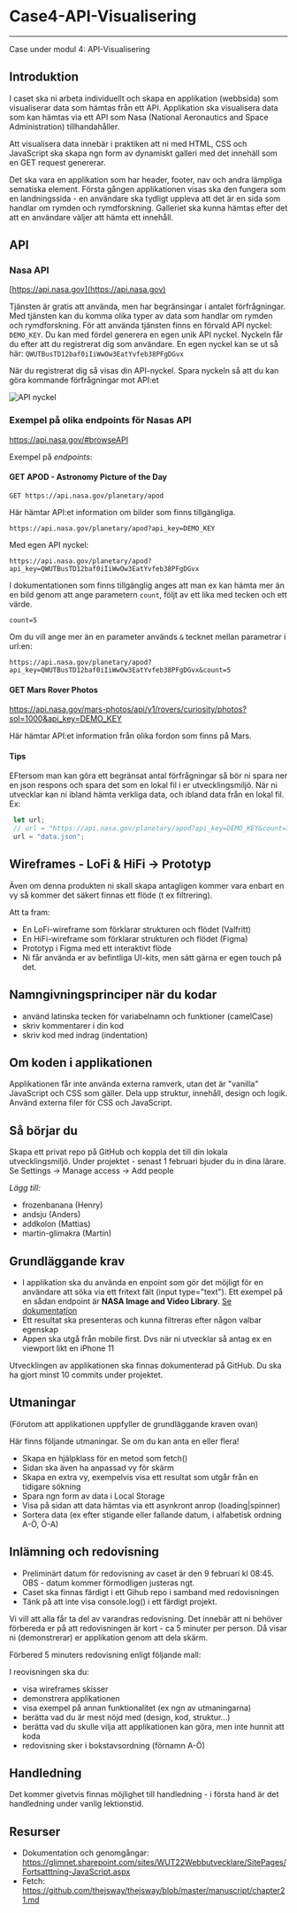 # Case4-API-Visualisering

***

Case under modul 4: API-Visualisering

## Introduktion
I caset ska ni arbeta individuellt och skapa en applikation (webbsida) som visualiserar data som hämtas från ett API. Applikation ska visualisera data som kan hämtas via ett API som Nasa (National Aeronautics and Space Administration) tillhandahåller.

Att visualisera data innebär i praktiken att ni med HTML, CSS och JavaScript ska skapa ngn form av dynamiskt galleri med det innehäll som en GET request genererar.

Det ska vara en applikation som har header, footer, nav och andra lämpliga sematiska element. Första gången applikationen visas ska den fungera som en landningssida - en användare ska tydligt uppleva att det är en sida som handlar om rymden och rymdforskning. Galleriet ska kunna hämtas efter det att en användare väljer att hämta ett innehåll. 

## API

### Nasa API
[https://api.nasa.gov](https://api.nasa.gov)

Tjänsten är gratis att använda, men har begränsingar i antalet förfrågningar. Med tjänsten kan du komma olika typer av data som handlar om rymden och rymdforskning. För att använda tjänsten finns en förvald API nyckel: `DEMO_KEY`. Du kan med fördel generera en egen unik API nyckel. Nyckeln får du efter att du registrerat dig som användare. En egen nyckel kan se ut så här: `QWUTBusTD12baf0iIiWwOw3EatYvfeb38PFgDGvx`

När du registrerat dig så visas din API-nyckel. Spara nyckeln så att du kan göra kommande förfrågningar mot API:et 

![API nyckel](/images/nasa-api-2.png)

### Exempel på olika endpoints för Nasas API 

https://api.nasa.gov/#browseAPI

Exempel på *endpoints*:

#### GET  APOD - Astronomy Picture of the Day
`GET https://api.nasa.gov/planetary/apod`

Här hämtar API:et information om bilder som finns tillgängliga. 

`https://api.nasa.gov/planetary/apod?api_key=DEMO_KEY`

Med egen API nyckel:

`https://api.nasa.gov/planetary/apod?api_key=QWUTBusTD12baf0iIiWwOw3EatYvfeb38PFgDGvx`

I dokumentationen som finns tillgänglig anges att man ex kan hämta mer än en bild genom att ange parametern `count`, följt av ett lika med tecken och ett värde. 

`count=5`

Om du vill ange mer än en parameter används `&` tecknet mellan parametrar i url:en:

`https://api.nasa.gov/planetary/apod?api_key=QWUTBusTD12baf0iIiWwOw3EatYvfeb38PFgDGvx&count=5`


#### GET Mars Rover Photos
https://api.nasa.gov/mars-photos/api/v1/rovers/curiosity/photos?sol=1000&api_key=DEMO_KEY

Här hämtar API:et information från olika fordon som finns på Mars.  


#### Tips
EFtersom man kan göra ett begränsat antal förfrågningar så bör ni spara ner en json respons och spara det som en lokal fil i er utvecklingsmiljö. När ni utvecklar kan ni ibland hämta verkliga data, och ibland data från en lokal fil. Ex:

```javascript
 let url; 
 // url = "https://api.nasa.gov/planetary/apod?api_key=DEMO_KEY&count=10;
 url = "data.json";
```


## Wireframes - LoFi & HiFi -> Prototyp
Även om denna produkten ni skall skapa antagligen kommer vara enbart en vy så kommer det säkert finnas ett flöde (t ex filtrering).

Att ta fram:
- En LoFi-wireframe som förklarar strukturen och flödet (Valfritt)
- En HiFi-wireframe som förklarar strukturen och flödet (Figma)
- Prototyp i Figma med ett interaktivt flöde
- Ni får använda er av befintliga UI-kits, men sätt gärna er egen touch på det.

## Namngivningsprinciper när du kodar
- använd latinska tecken för variabelnamn och funktioner (camelCase) 
- skriv kommentarer i din kod
- skriv kod med indrag (indentation)

## Om koden i applikationen 
Applikationen får inte använda externa ramverk, utan det är "vanilla" JavaScript och CSS som gäller.
Dela upp struktur, innehåll, design och logik. Använd externa filer för CSS och JavaScript.


## Så börjar du
Skapa ett privat repo på GitHub och koppla det till din lokala utvecklingsmiljö. 
Under projektet - senast 1 februari bjuder du in dina lärare. Se Settings -> Manage access -> Add people

*Lägg till:*

- frozenbanana (Henry)
- andsju (Anders)
- addkolon (Mattias)
- martin-glimakra (Martin)


## Grundläggande krav

- I applikation ska du använda en enpoint som gör det möjligt för en användare att söka via ett fritext fält (input type="text"). Ett exempel på en sådan endpoint är **NASA Image and Video Library**. [Se dokumentation](https://images.nasa.gov/docs/images.nasa.gov_api_docs.pdf)
- Ett resultat ska presenteras och kunna filtreras efter någon valbar egenskap
- Appen ska utgå från mobile first. Dvs när ni utvecklar så antag ex en viewport likt en iPhone 11


Utvecklingen av applikationen ska finnas dokumenterad på GitHub. Du ska ha gjort minst 10 commits under projektet.


## Utmaningar
(Förutom att applikationen uppfyller de grundläggande kraven ovan)

Här finns följande utmaningar. Se om du kan anta en eller flera!

- Skapa en hjälpklass för en metod som fetch()
- Sidan ska även ha anpassad vy för skärm
- Skapa en extra vy, exempelvis visa ett resultat som utgår från en tidigare sökning   
- Spara ngn form av data i Local Storage
- Visa på sidan att data hämtas via ett asynkront anrop (loading|spinner)
- Sortera data (ex efter stigande eller fallande datum, i alfabetisk ordning A-Ö, Ö-A)


## Inlämning och redovisning 
- Preliminärt datum för redovisning av caset är den 9 februari kl 08:45. OBS - datum kommer förmodligen justeras ngt.
- Caset ska finnas färdigt i ett Gihub repo i samband med redovisningen
- Tänk på att inte visa console.log() i ett färdigt projekt. 

Vi vill att alla får ta del av varandras redovisning. Det innebär att ni behöver förbereda er på att redovisningen är kort - ca 5 minuter per person. Då visar ni (demonstrerar) er applikation genom att dela skärm. 

Förbered 5 minuters redovisning enligt följande mall:

I reovisningen ska du:
- visa wireframes skisser
- demonstrera applikationen
- visa exempel på annan funktionalitet (ex ngn av utmaningarna)
- berätta vad du är mest nöjd med (design, kod, struktur...)
- berätta vad du skulle vilja att applikationen kan göra, men inte hunnit att koda
- redovisning sker i bokstavsordning (förnamn A-Ö)

## Handledning
Det kommer givetvis finnas möjlighet till handledning - i första hand är det handledning under vanlig lektionstid.

## Resurser
- Dokumentation och genomgångar: https://glimnet.sharepoint.com/sites/WUT22Webbutvecklare/SitePages/Fortsatttning-JavaScript.aspx
- Fetch: https://github.com/thejsway/thejsway/blob/master/manuscript/chapter21.md
